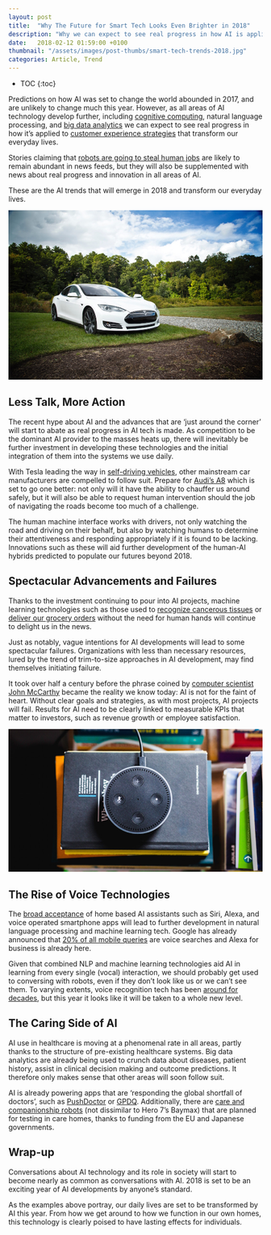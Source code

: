 ```yaml
---
layout: post
title:  "Why The Future for Smart Tech Looks Even Brighter in 2018"
description: "Why we can expect to see real progress in how AI is applied to customer experience strategies that transform our everyday lives."
date:   2018-02-12 01:59:00 +0100
thumbnail: "/assets/images/post-thumbs/smart-tech-trends-2018.jpg"
categories: Article, Trend
---
```

* TOC
{:toc}

Predictions on how AI was set to change the world abounded in 2017, and are unlikely to change much this year. However, as all areas of AI technology develop further, including [cognitive computing](http://whatis.techtarget.com/definition/cognitive-computing), natural language processing, and [big data analytics](http://searchbusinessanalytics.techtarget.com/definition/big-data-analytics) we can expect to see real progress in how it’s applied to [customer experience strategies](https://ymedialabs.com/services/strategy/audience-engagement/) that transform our everyday lives.

Stories claiming that [robots are going to steal human jobs](http://reason.com/archives/2017/06/06/are-robots-going-to-steal-our) are likely to remain abundant in news feeds, but they will also be supplemented with news about real progress and innovation in all areas of AI.

These are the AI trends that will emerge in 2018 and transform our everyday lives.

![White Tesla car in forest](/assets/images/in-content/matt-henry-59403.jpg)

## Less Talk, More Action

The recent hype about AI and the advances that are ‘just around the corner’ will start to abate as real progress in AI tech is made. As competition to be the dominant AI provider to the masses heats up, there will inevitably be further investment in developing these technologies and the initial integration of them into the systems we use daily.

With Tesla leading the way in [self-driving vehicles](https://www.tesla.com/autopilot), other mainstream car manufacturers are compelled to follow suit. Prepare for [Audi’s A8](https://www.wired.com/story/self-driving-car-user-interface/) which is set to go one better: not only will it have the ability to chauffer us around safely, but it will also be able to request human intervention should the job of navigating the roads become too much of a challenge.

The human machine interface works with drivers, not only watching the road and driving on their behalf, but also by watching humans to determine their attentiveness and responding appropriately if it is found to be lacking. Innovations such as these will aid further development of the human-AI hybrids predicted to populate our futures beyond 2018.

## Spectacular Advancements and Failures

Thanks to the investment continuing to pour into AI projects, machine learning technologies such as those used to [recognize cancerous tissues](https://www.techemergence.com/machine-learning-medical-diagnostics-4-current-applications/) or [deliver our grocery orders](https://www.techemergence.com/machine-learning-medical-diagnostics-4-current-applications/) without the need for human hands will continue to delight us in the news.

Just as notably, vague intentions for AI developments will lead to some spectacular failures. Organizations with less than necessary resources, lured by the trend of trim-to-size approaches in AI development, may find themselves initiating failure.

It took over half a century before the phrase coined by [computer scientist John McCarthy](https://courses.cs.washington.edu/courses/csep590/06au/projects/history-ai.pdf) became the reality we know today: AI is not for the faint of heart. Without clear goals and strategies, as with most projects, AI projects will fail. Results for AI need to be clearly linked to measurable KPIs that matter to investors, such as revenue growth or employee satisfaction.

![Smart home assistant on books](/assets/images/in-content/andres-urena-470132.jpg)

## The Rise of Voice Technologies

The [broad acceptance](https://www.branded3.com/blog/google-voice-search-stats-growth-trends/) of home based AI assistants such as Siri, Alexa, and voice operated smartphone apps will lead to further development in natural language processing and machine learning tech. Google has already announced that [20% of all mobile queries](https://startups.co.uk/tech-trends-2018-voice-recognition/) are voice searches and Alexa for business is already here.

Given that combined NLP and machine learning technologies aid AI in learning from every single (vocal) interaction, we should probably get used to conversing with robots, even if they don’t look like us or we can’t see them. To varying extents, voice recognition tech has been [around for decades](http://blog.inspiringapps.com/technology/speech-recognition-tech-business/), but this year it looks like it will be taken to a whole new level.

## The Caring Side of AI

AI use in healthcare is moving at a phenomenal rate in all areas, partly thanks to the structure of pre-existing healthcare systems. Big data analytics are already being used to crunch data about diseases, patient history, assist in clinical decision making and outcome predictions. It therefore only makes sense that other areas will soon follow suit. 

AI is already powering apps that are ‘responding the global shortfall of doctors’, such as [PushDoctor](https://www.pushdoctor.co.uk/nhs) or [GPDQ](https://itunes.apple.com/GB/app/id1051208054?mt=8). Additionally, there are [care and companionship robots](https://www.carehome.co.uk/news/article.cfm/id/1581587/EU-funded-robots-to-aid-UK-care-staff) (not dissimilar to Hero 7’s Baymax) that are planned for testing in care homes, thanks to funding from the EU and Japanese governments.

## Wrap-up

Conversations about AI technology and its role in society will start to become nearly as common as conversations with AI. 2018 is set to be an exciting year of AI developments by anyone’s standard.

As the examples above portray, our daily lives are set to be transformed by AI this year. From how we get around to how we function in our own homes, this technology is clearly poised to have lasting effects for individuals.
